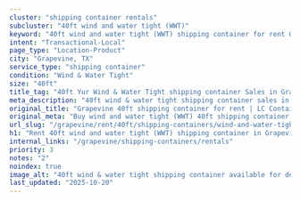 ```yaml
---
cluster: "shipping container rentals"
subcluster: "40ft wind and water tight (WWT)"
keyword: "40ft wind and water tight (WWT) shipping container for rent Grapevine, TX"
intent: "Transactional-Local"
page_type: "Location-Product"
city: "Grapevine, TX"
service_type: "shipping container"
condition: "Wind & Water Tight"
size: "40ft"
title_tag: "40ft Yur Wind & Water Tight shipping container Sales in Grapevine | LC Container"
meta_description: "40ft wind & water tight shipping container sales in Grapevine. Fast delivery, competitive pricing. Serving shipping containers area. Quote ID: URA. Call (214) 524-4168 for your free quote today."
original_title: "Grapevine 40ft shipping container for rent | LC Container"
original_meta: "Buy wind and water tight (WWT) 40ft shipping container rent with local delivery in Grapevine, TX. LC Container — local Since 2003. Request a fast quote today."
url_slug: "/grapevine/rent/40ft/shipping-containers/wind-and-water-tight-wwt"
h1: "Rent 40ft wind and water tight (WWT) shipping container in Grapevine"
internal_links: "/grapevine/shipping-containers/rentals"
priority: 3
notes: "2"
noindex: true
image_alt: "40ft wind & water tight shipping container available for delivery in Grapevine"
last_updated: "2025-10-20"
---
```


<!-- TODO: Add unique city/inventory copy, images, and internal links here. -->

